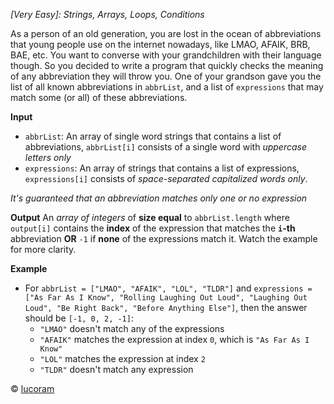 *[Very Easy]: Strings, Arrays, Loops, Conditions*

As a person of an old generation, you are lost in the ocean of abbreviations that young people use on the internet nowadays, like LMAO, AFAIK, BRB, BAE, etc. You want to converse with your grandchildren with their language though. So you decided to write a program that quickly checks the meaning of any abbreviation they will throw you. One of your grandson gave you the list of all known abbreviations in `abbrList`, and a list of `expressions` that may match some (or all) of these abbreviations.

__Input__
- `abbrList`: An array of single word strings that contains a list of abbreviations, `abbrList[i]` consists of a single word with *uppercase letters only*
- `expressions`: An array of strings that contains a list of expressions, `expressions[i]` consists of *space-separated capitalized words only*.

*It's guaranteed that an abbreviation matches only one or no expression*

__Output__
An *array of integers* of **size equal** to `abbrList.length` where `output[i]` contains the **index** of the expression that matches the **`i`-th** abbreviation **OR** `-1` if **none** of the expressions match it. Watch the example for more clarity.

__Example__
- For `abbrList = ["LMAO", "AFAIK", "LOL", "TLDR"]` and `expressions = ["As Far As I Know", "Rolling Laughing Out Loud", "Laughing Out Loud", "Be Right Back", "Before Anything Else"]`, then the answer should be `[-1, 0, 2, -1]`:
  - `"LMAO"` doesn't match any of the expressions
  - `"AFAIK"` matches the expression at index `0`, which is `"As Far As I Know"`
  - `"LOL"` matches the expression at index `2`
  - `"TLDR"` doesn't match any expression

© [lucoram](https://app.codesignal.com/profile/lucoram)
